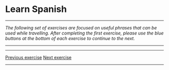 <h1>Learn Spanish</h1>

<hr>

<p><i>The following set of exercises are focused on useful phrases that can be used while travelling. After completing the first exercise, please use the blue buttons at the bottom of each exercise to continue to the next.</i>
  </p>
  
<hr>

<hr>

<p>
  <a href="learnspanish.html" class="btnflt-l">Previous exercise</a>
  <a href="learnspanish3.html" class="btnflt-r">Next exercise</a>
  </p>
  <div style="clear:both;"> </div>

<hr>

